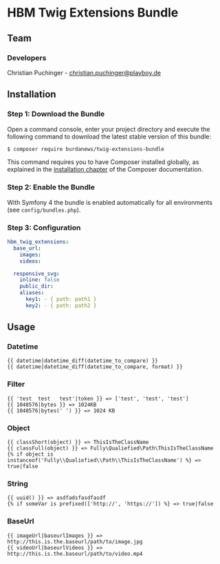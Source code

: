 # HBM Twig Extensions Bundle

## Team

### Developers
Christian Puchinger - christian.puchinger@playboy.de

## Installation

### Step 1: Download the Bundle

Open a command console, enter your project directory and execute the
following command to download the latest stable version of this bundle:

```bash
$ composer require burdanews/twig-extensions-bundle
```

This command requires you to have Composer installed globally, as explained
in the [installation chapter](https://getcomposer.org/doc/00-intro.md)
of the Composer documentation.

### Step 2: Enable the Bundle

With Symfony 4 the bundle is enabled automatically for all environments (see `config/bundles.php`). 

### Step 3: Configuration

```yml
hbm_twig_extensions:
  base_url:
    images:
    videos:

  responsive_svg:
    inline: false
    public_dir:
    aliases:
      key1: - { path: path1 }
      key2: - { path: path2 }
```

## Usage

### Datetime

```twig
{{ datetime|datetime_diff(datetime_to_compare) }}
{{ datetime|datetime_diff(datetime_to_compare, format) }}
```

### Filter

```twig
{{ 'test  test   test'|token }} => ['test', 'test', 'test']
{{ 1048576|bytes }} => 1024KB
{{ 1048576|bytes(' ') }} => 1024 KB
```

### Object

```twig
{{ classShort(object) }} => ThisIsTheClassName
{{ classFull(object) }} => Fully\Qualiefied\Path\ThisIsTheClassName
{% if object is instanceof('Fully\\Qualiefied\\Path\\ThisIsTheClassName') %} => true|false
```

### String

```twig
{{ uuid() }} => asdfadsfasdfasdf
{% if someVar is prefixed(['http://', 'https://']) %} => true|false
```

### BaseUrl

```twig
{{ imageUrl|baseurlImages }} => http://this.is.the.baseurl/path/to/image.jpg
{{ videoUrl|baseurlVideos }} => http://this.is.the.baseurl/path/to/video.mp4
```
